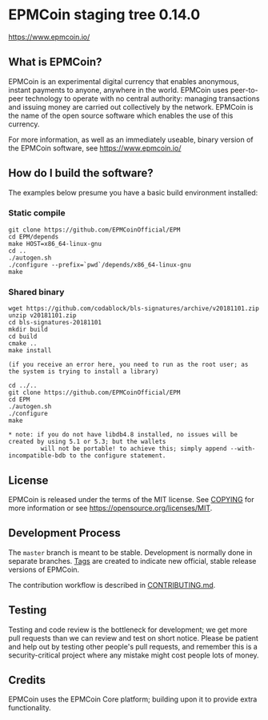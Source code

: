 EPMCoin staging tree 0.14.0
=============================

https://www.epmcoin.io/


What is EPMCoin?
----------------

EPMCoin is an experimental digital currency that enables anonymous, instant
payments to anyone, anywhere in the world. EPMCoin uses peer-to-peer technology
to operate with no central authority: managing transactions and issuing money
are carried out collectively by the network. EPMCoin is the name of the open
source software which enables the use of this currency.

For more information, as well as an immediately useable, binary version of
the EPMCoin software, see https://www.epmcoin.io/


How do I build the software?
----------------------------

The examples below presume you have a basic build environment installed:


### Static compile

    git clone https://github.com/EPMCoinOfficial/EPM
    cd EPM/depends
    make HOST=x86_64-linux-gnu
    cd ..
    ./autogen.sh
    ./configure --prefix=`pwd`/depends/x86_64-linux-gnu
    make

### Shared binary

    wget https://github.com/codablock/bls-signatures/archive/v20181101.zip
    unzip v20181101.zip
    cd bls-signatures-20181101
    mkdir build
    cd build
    cmake ..
    make install

    (if you receive an error here, you need to run as the root user; as the system is trying to install a library)

    cd ../..
    git clone https://github.com/EPMCoinOfficial/EPM
    cd EPM
    ./autogen.sh
    ./configure
    make

    * note: if you do not have libdb4.8 installed, no issues will be created by using 5.1 or 5.3; but the wallets
             will not be portable! to achieve this; simply append --with-incompatible-bdb to the configure statement.


License
-------

EPMCoin is released under the terms of the MIT license. See [COPYING](COPYING) for more
information or see https://opensource.org/licenses/MIT.

Development Process
-------------------

The `master` branch is meant to be stable. Development is normally done in separate branches.
[Tags](https://github.com/EPMCoinOfficial/EPM/tags) are created to indicate new official,
stable release versions of EPMCoin.

The contribution workflow is described in [CONTRIBUTING.md](CONTRIBUTING.md).

Testing
-------

Testing and code review is the bottleneck for development; we get more pull
requests than we can review and test on short notice. Please be patient and help out by testing
other people's pull requests, and remember this is a security-critical project where any mistake might cost people
lots of money.

Credits
-------

EPMCoin uses the EPMCoin Core platform; building upon it to provide extra functionality.
